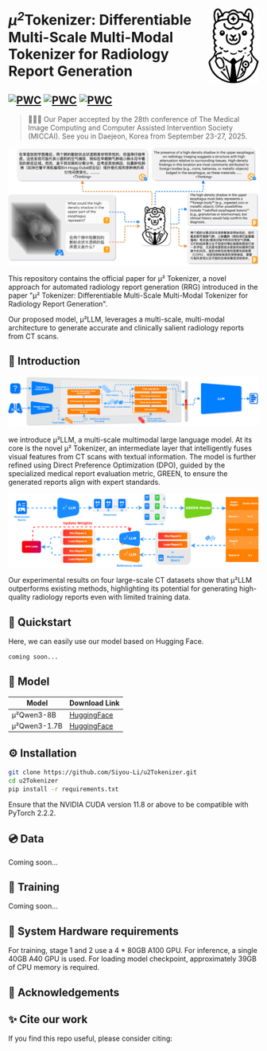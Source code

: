 <p>
  <h1>
    <img src="./assets/logo.svg" height=150px align="right"/>
   <var>&micro<sup>2</sup></var>Tokenizer: Differentiable Multi-Scale Multi-Modal Tokenizer for Radiology Report Generation
  </h1>
</p>

[![PWC](https://img.shields.io/badge/%F0%9F%93%8E%20arXiv-Paper-red)](https://u2tokenizer.github.io/static/pdfs/%CE%BC2_Tokenizer.pdf)
[![PWC](https://img.shields.io/badge/%F0%9F%8C%8E%20Website-Official%20Page-blue)](https://u2tokenizer.github.io/)
[![PWC](https://img.shields.io/badge/HuggingFace-Demo-Green)]()
---
> 🎉🎉🎉 Our Paper accepted by the 28th conference of The Medical Image Computing and Computer Assisted Intervention Society (MICCAI). See you in Daejeon, Korea from September 23-27, 2025.

<p align="center">
  <img src="./assets/cover.svg">
</p>


This repository contains the official paper for μ² Tokenizer, a novel approach for automated radiology report generation (RRG) introduced in the paper "μ² Tokenizer: Differentiable Multi-Scale Multi-Modal Tokenizer for Radiology Report Generation".

Our proposed model, μ²LLM, leverages a multi-scale, multi-modal architecture to generate accurate and clinically salient radiology reports from CT scans.

## 👋 Introduction

<img src="./assets/ullm.svg">

we introduce μ²LLM, a multi-scale multimodal large language model. At its core is the novel μ² Tokenizer, an intermediate layer that intelligently fuses visual features from CT scans with textual information. The model is further refined using Direct Preference Optimization (DPO), guided by the specialized medical report evaluation metric, GREEN, to ensure the generated reports align with expert standards.

<img src="./assets/dpo.svg">

Our experimental results on four large-scale CT datasets show that μ²LLM outperforms existing methods, highlighting its potential for generating high-quality radiology reports even with limited training data.

## 🚀 Quickstart
Here, we can easily use our model based on Hugging Face.

```python
coming soon...
```

## 🤖 Model
| Model    | Download Link                                                                                                                                 |
|----------|-----------------------------------------------------------------------------------------------------------------------------------------------|
| μ²Qwen3-8B | [HuggingFace](https://huggingface.co/SiyouLi/u2Qwen3-8B)|
| μ²Qwen3-1.7B  | [HuggingFace](https://huggingface.co/SiyouLi/u2Qwen3-1.7B)|

## ⚙️ Installation
```bash
git clone https://github.com/Siyou-Li/u2Tokenizer.git
cd u2Tokenizer
pip install -r requirements.txt
```
Ensure that the NVIDIA CUDA version 11.8 or above to be compatible with PyTorch 2.2.2.

## 💿 Data
Coming soon...

## 🚄 Training
Coming soon...


## 🧰 System Hardware requirements

For training, stage 1 and 2 use a 4 * 80GB A100 GPU. For inference, a single 40GB A40 GPU is used. For loading model checkpoint, approximately 39GB of CPU memory is required.

## 🫡 Acknowledgements


## ✨ Cite our work

If you find this repo useful, please consider citing: 

```bibtex

```
